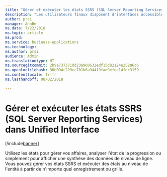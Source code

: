 ```yaml
---
title: "Gérer et exécuter les états SSRS (SQL Server Reporting Services) dans Unified Interface"
description: "Les utilisateurs finaux disposent d'interfaces accessibles pour créer, gérer et exécuter des états Reporting Services"
author: prsi
manager: AnnBe
ms.date: 7/22/2018
ms.topic: article
ms.prod: 
ms.service: business-applications
ms.technology: 
ms.author: prsi
audience: Admin
ms.translationtype: HT
ms.sourcegitcommit: 2b9a737371dd23a900632edf15d82124e25286c6
ms.openlocfilehash: 90b094c229ec701b6a94419fad9efee14fdc3159
ms.contentlocale: fr-fr
ms.lasthandoff: 08/02/2018

---
```

# <a name="manage-and-run-sql-server-reporting-services-ssrs-reports-in-unified-interface"></a>Gérer et exécuter les états SSRS (SQL Server Reporting Services) dans Unified Interface

[!include[banner](../../includes/banner.md)]

Utilisez les états pour gérer vos affaires, analyser l'état de la progression ou simplement pour afficher une synthèse des données de niveau de ligne. Vous pouvez gérer vos états SSRS et exécuter des états au niveau de l'entité à partir de n'importe quel enregistrement ou grille.

